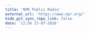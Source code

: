 ```yaml
---
title: 'NPR Public Radio'
external_url: 'https://www.npr.org/'
hide_git_sync_repo_link: false
date: '11:56 17-07-2018'
---
```


